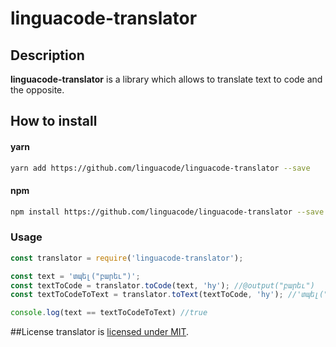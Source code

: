 # linguacode-translator

## Description
**linguacode-translator** is a library which allows to translate text to code and the opposite.

## How to install

#### yarn
```sh
yarn add https://github.com/linguacode/linguacode-translator --save
```
#### npm
```sh
npm install https://github.com/linguacode/linguacode-translator --save
```

### Usage

```javascript
const translator = require('linguacode-translator');

const text = 'տպել("բարեւ")';
const textToCode = translator.toCode(text, 'hy'); //@output("բարեւ")
const textToCodeToText = translator.toText(textToCode, 'hy'); //'տպել("բարեւ")'

console.log(text == textToCodeToText) //true
```

##License
translator is [licensed under MIT](https://github.com/otanim/translator/blob/master/LICENSE).

